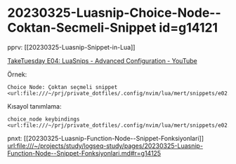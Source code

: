 
# 20230325-Luasnip-Choice-Node--Coktan-Secmeli-Snippet id=g14121

pprv: [[20230325-Luasnip-Snippet-in-Lua]]

[TakeTuesday E04: LuaSnips - Advanced Configuration - YouTube](https://www.youtube.com/watch?v=KtQZRAkgLqo)

Örnek: 

	Choice Node: Çoktan seçmeli snippet <url:file:///~/prj/private_dotfiles/.config/nvim/lua/mert/snippets/e02.lua#r=g14122>

Kısayol tanımlama:

	choice_node keybindings  <url:file:///~/prj/private_dotfiles/.config/nvim/lua/mert/snippets/e02.lua#r=g14123>

pnxt: [[20230325-Luasnip-Function-Node--Snippet-Fonksiyonlari]] <url:file:///~/projects/study/logseq-study/pages/20230325-Luasnip-Function-Node--Snippet-Fonksiyonlari.md#r=g14125>

